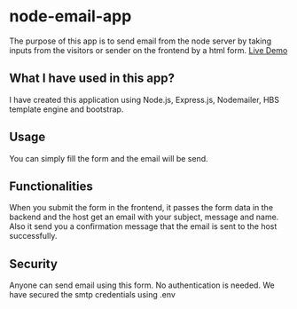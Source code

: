 # node-email-app

The purpose of this app is to send email from the node server by taking inputs from the visitors or sender on the frontend by a html form.
[Live Demo](https://node-email-app.vercel.app/)

## What I have used in this app?

I have created this application using Node.js, Express.js, Nodemailer, HBS template engine and bootstrap.

## Usage

You can simply fill the form and the email will be send.

## Functionalities

When you submit the form in the frontend, it passes the form data in the backend and the host get an email with your subject, message and name. Also it send you a confirmation message that the email is sent to the host successfully.

## Security

Anyone can send email using this form. No authentication is needed. We have secured the smtp credentials using .env
